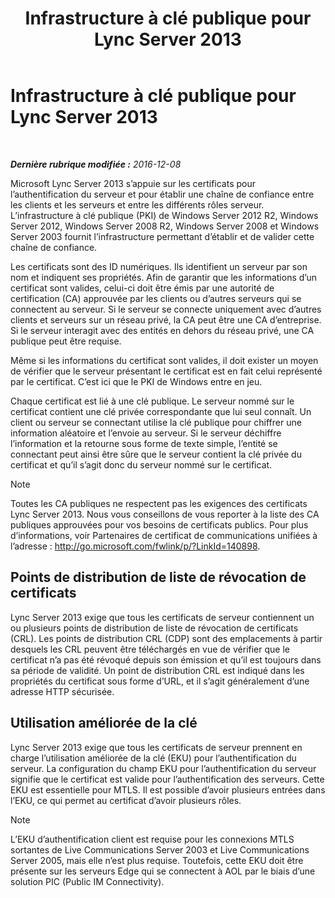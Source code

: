 ﻿---
title: Infrastructure à clé publique pour Lync Server 2013
TOCTitle: Infrastructure à clé publique pour Lync Server 2013
ms:assetid: 737c8a25-23e9-4494-ab76-5a7b729b44ca
ms:mtpsurl: https://technet.microsoft.com/fr-fr/library/Dn481131(v=OCS.15)
ms:contentKeyID: 59679142
ms.date: 12/10/2016
mtps_version: v=OCS.15
ms.translationtype: HT
---

# Infrastructure à clé publique pour Lync Server 2013

 

_**Dernière rubrique modifiée :** 2016-12-08_

Microsoft Lync Server 2013 s’appuie sur les certificats pour l’authentification du serveur et pour établir une chaîne de confiance entre les clients et les serveurs et entre les différents rôles serveur. L’infrastructure à clé publique (PKI) de Windows Server 2012 R2, Windows Server 2012, Windows Server 2008 R2, Windows Server 2008 et Windows Server 2003 fournit l’infrastructure permettant d’établir et de valider cette chaîne de confiance.

Les certificats sont des ID numériques. Ils identifient un serveur par son nom et indiquent ses propriétés. Afin de garantir que les informations d’un certificat sont valides, celui-ci doit être émis par une autorité de certification (CA) approuvée par les clients ou d’autres serveurs qui se connectent au serveur. Si le serveur se connecte uniquement avec d’autres clients et serveurs sur un réseau privé, la CA peut être une CA d’entreprise. Si le serveur interagit avec des entités en dehors du réseau privé, une CA publique peut être requise.

Même si les informations du certificat sont valides, il doit exister un moyen de vérifier que le serveur présentant le certificat est en fait celui représenté par le certificat. C’est ici que le PKI de Windows entre en jeu.

Chaque certificat est lié à une clé publique. Le serveur nommé sur le certificat contient une clé privée correspondante que lui seul connaît. Un client ou serveur se connectant utilise la clé publique pour chiffrer une information aléatoire et l’envoie au serveur. Si le serveur déchiffre l’information et la retourne sous forme de texte simple, l’entité se connectant peut ainsi être sûre que le serveur contient la clé privée du certificat et qu’il s’agit donc du serveur nommé sur le certificat.

> [!note]  
> Toutes les CA publiques ne respectent pas les exigences des certificats Lync Server 2013. Nous vous conseillons de vous reporter à la liste des CA publiques approuvées pour vos besoins de certificats publics. Pour plus d’informations, voir Partenaires de certificat de communications unifiées à l’adresse : <a href="http://go.microsoft.com/fwlink/p/?linkid=140898">http://go.microsoft.com/fwlink/p/?LinkId=140898</a>.

## Points de distribution de liste de révocation de certificats

Lync Server 2013 exige que tous les certificats de serveur contiennent un ou plusieurs points de distribution de liste de révocation de certificats (CRL). Les points de distribution CRL (CDP) sont des emplacements à partir desquels les CRL peuvent être téléchargés en vue de vérifier que le certificat n’a pas été révoqué depuis son émission et qu’il est toujours dans sa période de validité. Un point de distribution CRL est indiqué dans les propriétés du certificat sous forme d’URL, et il s’agit généralement d’une adresse HTTP sécurisée.

## Utilisation améliorée de la clé

Lync Server 2013 exige que tous les certificats de serveur prennent en charge l’utilisation améliorée de la clé (EKU) pour l’authentification du serveur. La configuration du champ EKU pour l’authentification du serveur signifie que le certificat est valide pour l’authentification des serveurs. Cette EKU est essentielle pour MTLS. Il est possible d’avoir plusieurs entrées dans l’EKU, ce qui permet au certificat d’avoir plusieurs rôles.

> [!note]  
> L’EKU d’authentification client est requise pour les connexions MTLS sortantes de Live Communications Server 2003 et Live Communications Server 2005, mais elle n’est plus requise. Toutefois, cette EKU doit être présente sur les serveurs Edge qui se connectent à AOL par le biais d’une solution PIC (Public IM Connectivity).
